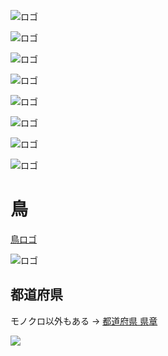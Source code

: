 
![ロゴ](https://dplhqivlpbfks.cloudfront.net/box_resize/1220x1240/03573b32-8228.jpg "ロゴ")

![ロゴ](http://photoshopvip.net/wp-content/uploads/2019/05/2019-logo-design-trend.jpg "ロゴ")

![ロゴ](https://github.com/TS-SARUTAHIKO/Designs/blob/master/Images/%E3%83%AD%E3%82%B4.jpg "ロゴ")

![ロゴ](https://github.com/TS-SARUTAHIKO/Designs/blob/master/Images/%E3%83%AD%E3%82%B4%E8%89%B2%E7%9B%B8.png "ロゴ")

![ロゴ](https://github.com/TS-SARUTAHIKO/Designs/blob/master/Images/%E3%83%AD%E3%82%B4%E8%89%B2%E7%9B%B82.png "ロゴ")

![ロゴ](https://unio-baseball.jp/cmspress/wp-content/uploads/2016/06/c9b1ebad6463139f4ebd67a6cb84b6e4.png "ロゴ")

![ロゴ](https://github.com/TS-SARUTAHIKO/Designs/blob/master/Images/Maps/%E5%AE%B6%E7%B4%8B%E9%9B%861.jpg "ロゴ")

![ロゴ]( "ロゴ")


# 鳥

[鳥ロゴ](https://www.google.com/search?q=%E9%B3%A5%E3%80%80%E3%83%AD%E3%82%B4&safe=off&client=firefox-b-d&source=lnms&tbm=isch&sa=X&ved=0ahUKEwix29fwmZ_kAhUsxosBHcXRCpoQ_AUIESgB&biw=1417&bih=870)

![ロゴ](https://github.com/TS-SARUTAHIKO/Designs/blob/master/Images/Maps/BirdLogo.png "ロゴ")



## 都道府県

モノクロ以外もある → [都道府県 県章](https://ja.wikipedia.org/wiki/%E9%83%BD%E9%81%93%E5%BA%9C%E7%9C%8C%E7%AB%A0)

![](https://upload.wikimedia.org/wikipedia/commons/d/d9/Japanese_Prefectural_Emblem.png "")
